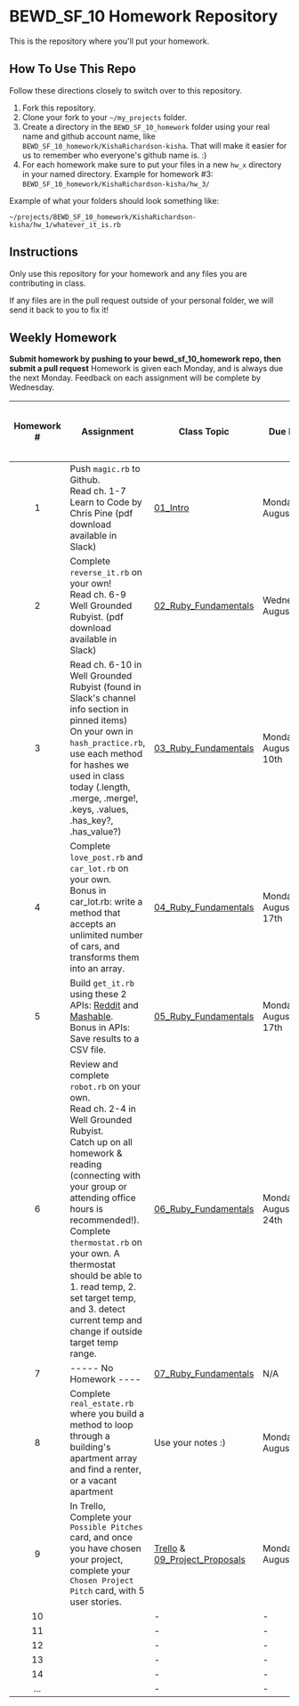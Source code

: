 BEWD_SF_10 Homework Repository
=============================

This is the repository where you'll put your homework.

How To Use This Repo
-----------------------

Follow these directions closely to switch over to this repository.

1. Fork this repository.
2. Clone your fork to your ```~/my_projects``` folder.
3. Create a directory in the ```BEWD_SF_10_homework``` folder using your real name and github account name, like ```BEWD_SF_10_homework/KishaRichardson-kisha```. That will make it easier for us to remember who everyone's github name is. :)
4. For each homework make sure to put your files in a new `hw_x` directory in your named directory.   Example for homework #3: `BEWD_SF_10_homework/KishaRichardson-kisha/hw_3/`

Example of what your folders should look something like:

```
~/projects/BEWD_SF_10_homework/KishaRichardson-kisha/hw_1/whatever_it_is.rb
```

Instructions
-------------

Only use this repository for your homework and any files you are contributing in class.

If any files are in the pull request outside of your personal folder, we will send it back to you to fix it!

Weekly Homework
----------------

**Submit homework by pushing to your bewd_sf_10_homework repo, then submit a pull request**
Homework is given each Monday, and is always due the next Monday. Feedback on each assignment will be complete by Wednesday.

| Homework # | Assignment | Class Topic | Due Date | Feedback <br> _(if hw submitted by due date)_ |
| :--------: | ---------- | ----------- | -------- | -------- |
| 1          | Push `magic.rb` to Github. <br/> Read ch. 1-7 Learn to Code by Chris Pine (pdf download available in Slack) | [01_Intro](https://github.com/ga-students/bewd_sf_10/tree/master/01_Intro/slides) | Monday, August 3rd | Wednesday, August 5th |
| 2          | Complete `reverse_it.rb` on your own! <br/> Read ch. 6-9 Well Grounded Rubyist. (pdf download available in Slack) | [02_Ruby_Fundamentals](https://github.com/ga-students/bewd_sf_10/tree/master/02_Ruby_Fundamentals_1/slides) | Wednesday, August 5th | Wednesday, August 5th |
| 3          | Read ch. 6-10 in Well Grounded Rubyist (found in Slack's channel info section in pinned items) <br> On your own in `hash_practice.rb`, use each method for hashes we used in class today (.length, .merge, .merge!, .keys, .values, .has_key?, .has_value?) | [03_Ruby_Fundamentals](https://github.com/ga-students/bewd_sf_10/tree/master/03_Ruby_Fundamentals) | Monday, August 10th | Wednesday, August 12th |
| 4          | Complete `love_post.rb` and `car_lot.rb` on your own. <br> Bonus in car_lot.rb: write a method that accepts an unlimited number of cars, and transforms them into an array. | [04_Ruby_Fundamentals](https://github.com/ga-students/bewd_sf_10/tree/master/04_Ruby_Fundamentals) | Monday, August 17th | Wednesday, August 19th |
| 5          | Build `get_it.rb` using these 2 APIs: [Reddit](https://www.reddit.com/.json) and [Mashable](http://mashable.com/stories.json). <br> Bonus in APIs: Save results to a CSV file. | [05_Ruby_Fundamentals](https://github.com/ga-students/bewd_sf_10/tree/master/05_Ruby_Fundamentals) | Monday, August 17th | Friday, August 21st |
| 6          | Review and complete `robot.rb` on your own. <br> Read ch. 2-4 in Well Grounded Rubyist. <br> Catch up on all homework & reading (connecting with your group or attending office hours is recommended!). <br> Complete `thermostat.rb` on your own. A thermostat should be able to 1. read temp, 2. set target temp, and 3. detect current temp and change if outside target temp range. | [06_Ruby_Fundamentals](https://github.com/ga-students/bewd_sf_10/tree/master/06_Ruby_Fundamentals) | Monday, August 24th | Wednesday, August 26th |
| 7          |----- No Homework ---- | [07_Ruby_Fundamentals](https://github.com/ga-students/bewd_sf_10/tree/master/07_Ruby_Fundamentals)| N/A | N/A |
| 8          |       Complete `real_estate.rb` where you build a method to loop through a building's apartment array and find a renter, or a vacant apartment | Use your notes :)| Monday, August 31st | Wednesday, September 2nd |
| 9          |        In Trello, Complete your `Possible Pitches` card, and once you have chosen your project, complete your `Chosen Project Pitch` card, with 5 user stories.    | [Trello](https://trello.com/b/XjgJdCUm/bewd-10-projects) & [09_Project_Proposals](https://github.com/ga-students/bewd_sf_10/tree/master/09_Project_Proposals) | Monday, August 31st | Wednesday, September 2nd |
| 10         |            | - | - | - |
| 11         |            | - | - | - |
| 12         |            | - | - | - |
| 13         |            | - | - | - |
| 14         |            | - | - | - |
| ...        |            | - | - | - |
